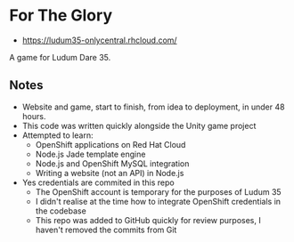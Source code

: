 # For The Glory

* https://ludum35-onlycentral.rhcloud.com/

A game for Ludum Dare 35.

## Notes

* Website and game, start to finish, from idea to deployment, in under 48 hours.
* This code was written quickly alongside the Unity game project
* Attempted to learn:
  * OpenShift applications on Red Hat Cloud
  * Node.js Jade template engine
  * Node.js and OpenShift MySQL integration
  * Writing a website (not an API) in Node.js
* Yes credentials are commited in this repo
  * The OpenShift account is temporary for the purposes of Ludum 35
  * I didn't realise at the time how to integrate OpenShift credentials in the codebase
  * This repo was added to GitHub quickly for review purposes, I haven't removed the commits from Git
